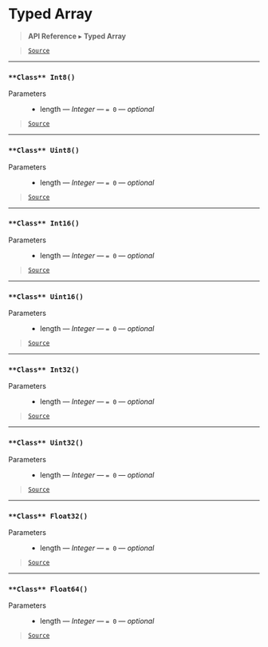 # Typed Array

> **API Reference** ▸ **Typed Array**

<!-- toc -->

> [`Source`](https://github.com/Neft-io/neft/blob/f9c128ccb37aa79380c961e878cd76ec9e79c99e/src/typed-array/index.litcoffee)


* * * 

### `**Class** Int8()`

<dl><dt>Parameters</dt><dd><ul><li>length — <i>Integer</i> — <code>= 0</code> — <i>optional</i></li></ul></dd></dl>


> [`Source`](https://github.com/Neft-io/neft/blob/f9c128ccb37aa79380c961e878cd76ec9e79c99e/src/typed-array/index.litcoffee#class-int8integer-length--0)


* * * 

### `**Class** Uint8()`

<dl><dt>Parameters</dt><dd><ul><li>length — <i>Integer</i> — <code>= 0</code> — <i>optional</i></li></ul></dd></dl>


> [`Source`](https://github.com/Neft-io/neft/blob/f9c128ccb37aa79380c961e878cd76ec9e79c99e/src/typed-array/index.litcoffee#class-uint8integer-length--0)


* * * 

### `**Class** Int16()`

<dl><dt>Parameters</dt><dd><ul><li>length — <i>Integer</i> — <code>= 0</code> — <i>optional</i></li></ul></dd></dl>


> [`Source`](https://github.com/Neft-io/neft/blob/f9c128ccb37aa79380c961e878cd76ec9e79c99e/src/typed-array/index.litcoffee#class-int16integer-length--0)


* * * 

### `**Class** Uint16()`

<dl><dt>Parameters</dt><dd><ul><li>length — <i>Integer</i> — <code>= 0</code> — <i>optional</i></li></ul></dd></dl>


> [`Source`](https://github.com/Neft-io/neft/blob/f9c128ccb37aa79380c961e878cd76ec9e79c99e/src/typed-array/index.litcoffee#class-uint16integer-length--0)


* * * 

### `**Class** Int32()`

<dl><dt>Parameters</dt><dd><ul><li>length — <i>Integer</i> — <code>= 0</code> — <i>optional</i></li></ul></dd></dl>


> [`Source`](https://github.com/Neft-io/neft/blob/f9c128ccb37aa79380c961e878cd76ec9e79c99e/src/typed-array/index.litcoffee#class-int32integer-length--0)


* * * 

### `**Class** Uint32()`

<dl><dt>Parameters</dt><dd><ul><li>length — <i>Integer</i> — <code>= 0</code> — <i>optional</i></li></ul></dd></dl>


> [`Source`](https://github.com/Neft-io/neft/blob/f9c128ccb37aa79380c961e878cd76ec9e79c99e/src/typed-array/index.litcoffee#class-uint32integer-length--0)


* * * 

### `**Class** Float32()`

<dl><dt>Parameters</dt><dd><ul><li>length — <i>Integer</i> — <code>= 0</code> — <i>optional</i></li></ul></dd></dl>


> [`Source`](https://github.com/Neft-io/neft/blob/f9c128ccb37aa79380c961e878cd76ec9e79c99e/src/typed-array/index.litcoffee#class-float32integer-length--0)


* * * 

### `**Class** Float64()`

<dl><dt>Parameters</dt><dd><ul><li>length — <i>Integer</i> — <code>= 0</code> — <i>optional</i></li></ul></dd></dl>


> [`Source`](https://github.com/Neft-io/neft/blob/f9c128ccb37aa79380c961e878cd76ec9e79c99e/src/typed-array/index.litcoffee#class-float64integer-length--0)

